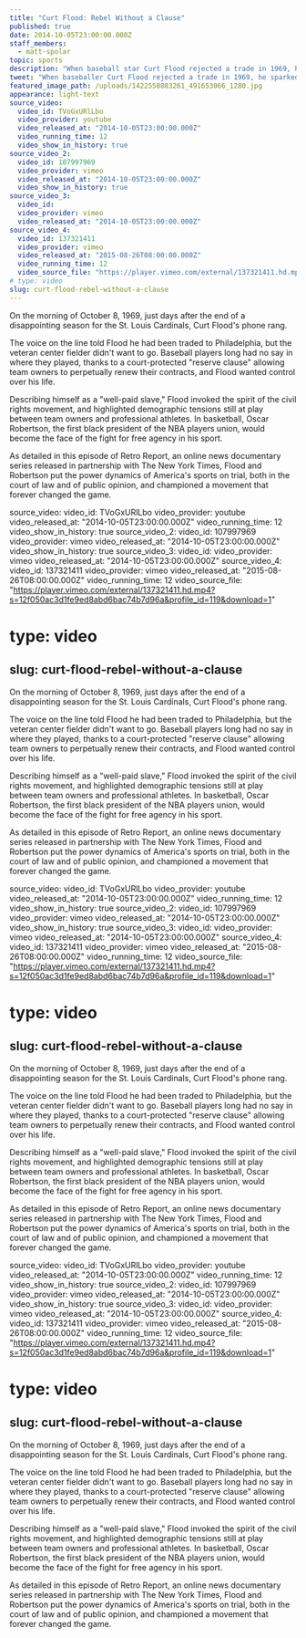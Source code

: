 ```yaml
---
title: "Curt Flood: Rebel Without a Clause"
published: true
date: 2014-10-05T23:00:00.000Z
staff_members:
  - matt-spolar
topic: sports
description: "When baseball star Curt Flood rejected a trade in 1969, he challenged America's pastime and helped spark a revolution that rippled beyond the game. This newly updated Retro Report documentary explores free agency in the age of LeBron James and DeAndre Jordan."
tweet: "When baseballer Curt Flood rejected a trade in 1969, he sparked a movement beyond the game."
featured_image_path: /uploads/1422558883261_491653066_1280.jpg
appearance: light-text
source_video:
  video_id: TVoGxURlLbo
  video_provider: youtube
  video_released_at: "2014-10-05T23:00:00.000Z"
  video_running_time: 12
  video_show_in_history: true
source_video_2:
  video_id: 107997969
  video_provider: vimeo
  video_released_at: "2014-10-05T23:00:00.000Z"
  video_show_in_history: true
source_video_3:
  video_id:
  video_provider: vimeo
  video_released_at: "2014-10-05T23:00:00.000Z"
source_video_4:
  video_id: 137321411
  video_provider: vimeo
  video_released_at: "2015-08-26T08:00:00.000Z"
  video_running_time: 12
  video_source_file: "https://player.vimeo.com/external/137321411.hd.mp4?s=12f050ac3d1fe9ed8abd6bac74b7d96a&profile_id=119&download=1"
# type: video
slug: curt-flood-rebel-without-a-clause
---
```


On the morning of October 8, 1969, just days after the end of a disappointing season for the St. Louis Cardinals, Curt Flood's phone rang.

The voice on the line told Flood he had been traded to Philadelphia, but the veteran center fielder didn't want to go. Baseball players long had no say in where they played, thanks to a court-protected "reserve clause" allowing team owners to perpetually renew their contracts, and Flood wanted control over his life.

Describing himself as a "well-paid slave," Flood invoked the spirit of the civil rights movement, and highlighted demographic tensions still at play between team owners and professional athletes. In basketball, Oscar Robertson, the first black president of the NBA players union, would become the face of the fight for free agency in his sport.

As detailed in this episode of Retro Report, an online news documentary series released in partnership with The New York Times, Flood and Robertson put the power dynamics of America's sports on trial, both in the court of law and of public opinion, and championed a movement that forever changed the game.

source_video:
  video_id: TVoGxURlLbo
  video_provider: youtube
  video_released_at: "2014-10-05T23:00:00.000Z"
  video_running_time: 12
  video_show_in_history: true
source_video_2:
  video_id: 107997969
  video_provider: vimeo
  video_released_at: "2014-10-05T23:00:00.000Z"
  video_show_in_history: true
source_video_3:
  video_id:
  video_provider: vimeo
  video_released_at: "2014-10-05T23:00:00.000Z"
source_video_4:
  video_id: 137321411
  video_provider: vimeo
  video_released_at: "2015-08-26T08:00:00.000Z"
  video_running_time: 12
  video_source_file: "https://player.vimeo.com/external/137321411.hd.mp4?s=12f050ac3d1fe9ed8abd6bac74b7d96a&profile_id=119&download=1"
# type: video
slug: curt-flood-rebel-without-a-clause
---

On the morning of October 8, 1969, just days after the end of a disappointing season for the St. Louis Cardinals, Curt Flood's phone rang.

The voice on the line told Flood he had been traded to Philadelphia, but the veteran center fielder didn't want to go. Baseball players long had no say in where they played, thanks to a court-protected "reserve clause" allowing team owners to perpetually renew their contracts, and Flood wanted control over his life.

Describing himself as a "well-paid slave," Flood invoked the spirit of the civil rights movement, and highlighted demographic tensions still at play between team owners and professional athletes. In basketball, Oscar Robertson, the first black president of the NBA players union, would become the face of the fight for free agency in his sport.

As detailed in this episode of Retro Report, an online news documentary series released in partnership with The New York Times, Flood and Robertson put the power dynamics of America's sports on trial, both in the court of law and of public opinion, and championed a movement that forever changed the game.

source_video:
  video_id: TVoGxURlLbo
  video_provider: youtube
  video_released_at: "2014-10-05T23:00:00.000Z"
  video_running_time: 12
  video_show_in_history: true
source_video_2:
  video_id: 107997969
  video_provider: vimeo
  video_released_at: "2014-10-05T23:00:00.000Z"
  video_show_in_history: true
source_video_3:
  video_id:
  video_provider: vimeo
  video_released_at: "2014-10-05T23:00:00.000Z"
source_video_4:
  video_id: 137321411
  video_provider: vimeo
  video_released_at: "2015-08-26T08:00:00.000Z"
  video_running_time: 12
  video_source_file: "https://player.vimeo.com/external/137321411.hd.mp4?s=12f050ac3d1fe9ed8abd6bac74b7d96a&profile_id=119&download=1"
# type: video
slug: curt-flood-rebel-without-a-clause
---

On the morning of October 8, 1969, just days after the end of a disappointing season for the St. Louis Cardinals, Curt Flood's phone rang.

The voice on the line told Flood he had been traded to Philadelphia, but the veteran center fielder didn't want to go. Baseball players long had no say in where they played, thanks to a court-protected "reserve clause" allowing team owners to perpetually renew their contracts, and Flood wanted control over his life.

Describing himself as a "well-paid slave," Flood invoked the spirit of the civil rights movement, and highlighted demographic tensions still at play between team owners and professional athletes. In basketball, Oscar Robertson, the first black president of the NBA players union, would become the face of the fight for free agency in his sport.

As detailed in this episode of Retro Report, an online news documentary series released in partnership with The New York Times, Flood and Robertson put the power dynamics of America's sports on trial, both in the court of law and of public opinion, and championed a movement that forever changed the game.

source_video:
  video_id: TVoGxURlLbo
  video_provider: youtube
  video_released_at: "2014-10-05T23:00:00.000Z"
  video_running_time: 12
  video_show_in_history: true
source_video_2:
  video_id: 107997969
  video_provider: vimeo
  video_released_at: "2014-10-05T23:00:00.000Z"
  video_show_in_history: true
source_video_3:
  video_id:
  video_provider: vimeo
  video_released_at: "2014-10-05T23:00:00.000Z"
source_video_4:
  video_id: 137321411
  video_provider: vimeo
  video_released_at: "2015-08-26T08:00:00.000Z"
  video_running_time: 12
  video_source_file: "https://player.vimeo.com/external/137321411.hd.mp4?s=12f050ac3d1fe9ed8abd6bac74b7d96a&profile_id=119&download=1"
# type: video
slug: curt-flood-rebel-without-a-clause
---

On the morning of October 8, 1969, just days after the end of a disappointing season for the St. Louis Cardinals, Curt Flood's phone rang.

The voice on the line told Flood he had been traded to Philadelphia, but the veteran center fielder didn't want to go. Baseball players long had no say in where they played, thanks to a court-protected "reserve clause" allowing team owners to perpetually renew their contracts, and Flood wanted control over his life.

Describing himself as a "well-paid slave," Flood invoked the spirit of the civil rights movement, and highlighted demographic tensions still at play between team owners and professional athletes. In basketball, Oscar Robertson, the first black president of the NBA players union, would become the face of the fight for free agency in his sport.

As detailed in this episode of Retro Report, an online news documentary series released in partnership with The New York Times, Flood and Robertson put the power dynamics of America's sports on trial, both in the court of law and of public opinion, and championed a movement that forever changed the game.

